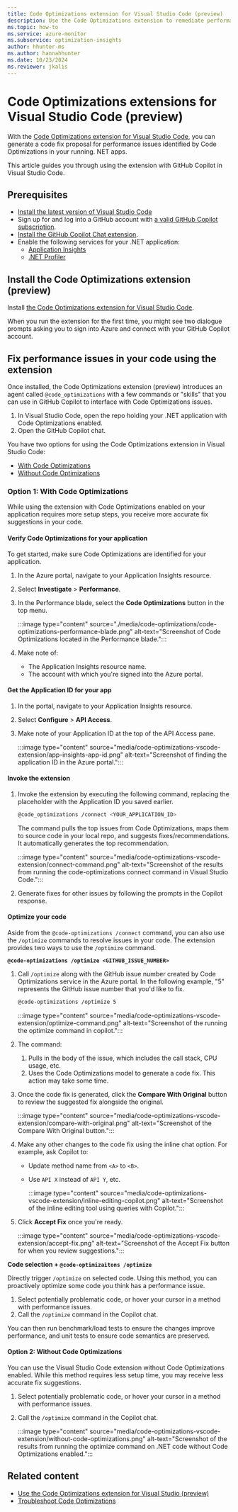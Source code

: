 ```yaml
---
title: Code Optimizations extension for Visual Studio Code (preview)
description: Use the Code Optimizations extension to remediate performance bottlenecks on a code level.
ms.topic: how-to
ms.service: azure-monitor
ms.subservice: optimization-insights
author: hhunter-ms
ms.author: hannahhunter
ms.date: 10/23/2024
ms.reviewer: jkalis
---
```


# Code Optimizations extensions for Visual Studio Code (preview)

With the [Code Optimizations extension for Visual Studio Code](https://aka.ms/CodeOptimizations/VSCode/Marketplace), you can generate a code fix proposal for performance issues identified by Code Optimizations in your running. NET apps. 

This article guides you through using the extension with GitHub Copilot in Visual Studio Code. 

## Prerequisites

- [Install the latest version of Visual Studio Code](https://code.visualstudio.com/Download)
- Sign up for and log into a GitHub account with [a valid GitHub Copilot subscription](https://docs.github.com/en/copilot/about-github-copilot/subscription-plans-for-github-copilot).
- [Install the GitHub Copilot Chat extension](https://code.visualstudio.com/docs/copilot/setup).
- Enable the following services for your .NET application:
  - [Application Insights](../app/create-workspace-resource.md)
  - [.NET Profiler](../profiler/profiler.md)

## Install the Code Optimizations extension (preview)

Install [the Code Optimizations extension for Visual Studio Code](https://aka.ms/CodeOptimizations/VSCode/Marketplace).

When you run the extension for the first time, you might see two dialogue prompts asking you to sign into Azure and connect with your GitHub Copilot account.

## Fix performance issues in your code using the extension

Once installed, the Code Optimizations extension (preview) introduces an agent called `@code_optimizations` with a few commands or "skills" that you can use in GitHub Copilot to interface with Code Optimizations issues. 

1. In Visual Studio Code, open the repo holding your .NET application with Code Optimizations enabled. 
1. Open the GitHub Copilot chat. 

You have two options for using the Code Optimizations extension in Visual Studio Code:
- [With Code Optimizations](#option-1-with-code-optimizations)
- [Without Code Optimizations](#option-2-without-code-optimizations)

### Option 1: With Code Optimizations

While using the extension with Code Optimizations enabled on your application requires more setup steps, you receive more accurate fix suggestions in your code. 

#### Verify Code Optimizations for your application

To get started, make sure Code Optimizations are identified for your application.

1. In the Azure portal, navigate to your Application Insights resource.
1. Select **Investigate** > **Performance**. 
1. In the Performance blade, select the **Code Optimizations** button in the top menu.

   :::image type="content" source="./media/code-optimizations/code-optimizations-performance-blade.png" alt-text="Screenshot of Code Optimizations located in the Performance blade.":::

1. Make note of:
    - The Application Insights resource name.
    - The account with which you're signed into the Azure portal.

#### Get the Application ID for your app

1. In the portal, navigate to your Application Insights resource.
1. Select **Configure** > **API Access**.
1. Make note of your Application ID at the top of the API Access pane.

    :::image type="content" source="media/code-optimizations-vscode-extension/app-insights-app-id.png" alt-text="Screenshot of finding the application ID in the Azure portal.":::

#### Invoke the extension

1. Invoke the extension by executing the following command, replacing the placeholder with the Application ID you saved earlier.

    ```bash
    @code_optimizations /connect <YOUR_APPLICATION_ID>
    ```

    The command pulls the top issues from Code Optimizations, maps them to source code in your local repo, and suggests fixes/recommendations. It automatically generates the top recommendation. 

    :::image type="content" source="media/code-optimizations-vscode-extension/connect-command.png" alt-text="Screenshot of the results from running the code-optimizations connect command in Visual Studio Code.":::

1. Generate fixes for other issues by following the prompts in the Copilot response.

#### Optimize your code

Aside from the `@code-optimizations /connect` command, you can also use the `/optimize` commands to resolve issues in your code. The extension provides two ways to use the `/optimize` command.

**`@code-optimizations /optimize <GITHUB_ISSUE_NUMBER>`**

1. Call `/optimize` along with the GitHub issue number created by Code Optimizations service in the Azure portal. In the following example, "5" represents the GitHub issue number that you'd like to fix.
   
   ```bash
   @code-optimizations /optimize 5 
   ```

   :::image type="content" source="media/code-optimizations-vscode-extension/optimize-command.png" alt-text="Screenshot of the running the optimize command in copilot.":::
 
1. The command:
   1. Pulls in the body of the issue, which includes the call stack, CPU usage, etc. 
   1. Uses the Code Optimizations model to generate a code fix. This action may take some time.
   
1. Once the code fix is generated, click the **Compare With Original** button to review the suggested fix alongside the original. 

    :::image type="content" source="media/code-optimizations-vscode-extension/compare-with-original.png" alt-text="Screenshot of the Compare With Original button.":::

1. Make any other changes to the code fix using the inline chat option. For example, ask Copilot to:
   - Update method name from `<A>` to `<B>`.
   - Use `API X` instead of `API Y`, etc.

      :::image type="content" source="media/code-optimizations-vscode-extension/inline-editing-copilot.png" alt-text="Screenshot of the inline editing tool using queries with Copilot.":::


1. Click **Accept Fix** once you're ready.

    :::image type="content" source="media/code-optimizations-vscode-extension/accept-fix.png" alt-text="Screenshot of the Accept Fix button for when you review suggestions.":::

**Code selection + `@code-optimizaitons /optimize`**

Directly trigger `/optimize` on selected code. Using this method, you can proactively optimize some code you think has a performance issue. 

1. Select potentially problematic code, or hover your cursor in a method with performance issues. 
1. Call the `/optimize` command in the Copilot chat.

You can then run benchmark/load tests to ensure the changes improve performance, and unit tests to ensure code semantics are preserved.

#### Option 2: Without Code Optimizations

You can use the Visual Studio Code extension without Code Optimizations enabled. While this method requires less setup time, you may receive less accurate fix suggestions. 

1. Select potentially problematic code, or hover your cursor in a method with performance issues. 
1. Call the `/optimize` command in the Copilot chat.

    :::image type="content" source="media/code-optimizations-vscode-extension/without-code-optimizations.png" alt-text="Screenshot of the results from running the optimize command on .NET code without Code Optimizations enabled.":::

## Related content

- [Use the Code Optimizations extension for Visual Studio (preview)](./code-optimizations-vs-extension.md)
- [Troubleshoot Code Optimizations](./code-optimizations-troubleshoot.md)
